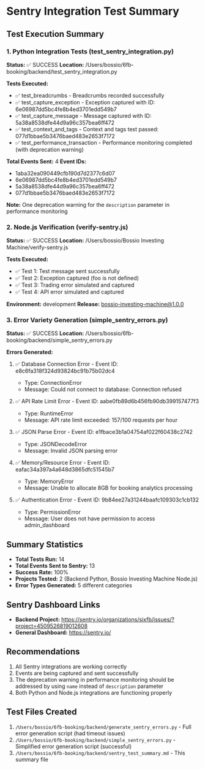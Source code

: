 # Sentry Integration Test Summary

## Test Execution Summary

### 1. Python Integration Tests (test_sentry_integration.py)
**Status:** ✅ SUCCESS
**Location:** /Users/bossio/6fb-booking/backend/test_sentry_integration.py

**Tests Executed:**
- ✅ test_breadcrumbs - Breadcrumbs recorded successfully
- ✅ test_capture_exception - Exception captured with ID: 6e06987dd5bc4fe8b4ed3701edd549b7
- ✅ test_capture_message - Message captured with ID: 5a38a8538dfe44d9a96c357bea6ff472
- ✅ test_context_and_tags - Context and tags test passed: 077d1bbae5b3476baed483e2653f7172
- ✅ test_performance_transaction - Performance monitoring completed (with deprecation warning)

**Total Events Sent:** 4
**Event IDs:**
- 1aba32ea090449cfb190d7d2377c6d07
- 6e06987dd5bc4fe8b4ed3701edd549b7
- 5a38a8538dfe44d9a96c357bea6ff472
- 077d1bbae5b3476baed483e2653f7172

**Note:** One deprecation warning for the `description` parameter in performance monitoring

### 2. Node.js Verification (verify-sentry.js)
**Status:** ✅ SUCCESS
**Location:** /Users/bossio/Bossio Investing Machine/verify-sentry.js

**Tests Executed:**
- ✅ Test 1: Test message sent successfully
- ✅ Test 2: Exception captured (foo is not defined)
- ✅ Test 3: Trading error simulated and captured
- ✅ Test 4: API error simulated and captured

**Environment:** development
**Release:** bossio-investing-machine@1.0.0

### 3. Error Variety Generation (simple_sentry_errors.py)
**Status:** ✅ SUCCESS
**Location:** /Users/bossio/6fb-booking/backend/simple_sentry_errors.py

**Errors Generated:**
1. ✅ Database Connection Error - Event ID: e8c6fa318f324d93824bc91b75b02dc4
   - Type: ConnectionError
   - Message: Could not connect to database: Connection refused

2. ✅ API Rate Limit Error - Event ID: aabe0fb89d6b456fb90db399157477f3
   - Type: RuntimeError
   - Message: API rate limit exceeded: 157/100 requests per hour

3. ✅ JSON Parse Error - Event ID: e1fbace3b1a04754af022f60438c2742
   - Type: JSONDecodeError
   - Message: Invalid JSON parsing error

4. ✅ Memory/Resource Error - Event ID: eafac34a397a4a648d3865dfc51545b7
   - Type: MemoryError
   - Message: Unable to allocate 8GB for booking analytics processing

5. ✅ Authentication Error - Event ID: 9b84ee27a31244baafc109303c1cb132
   - Type: PermissionError
   - Message: User does not have permission to access admin_dashboard

## Summary Statistics

- **Total Tests Run:** 14
- **Total Events Sent to Sentry:** 13
- **Success Rate:** 100%
- **Projects Tested:** 2 (Backend Python, Bossio Investing Machine Node.js)
- **Error Types Generated:** 5 different categories

## Sentry Dashboard Links

- **Backend Project:** https://sentry.io/organizations/sixfb/issues/?project=4509526819012608
- **General Dashboard:** https://sentry.io/

## Recommendations

1. All Sentry integrations are working correctly
2. Events are being captured and sent successfully
3. The deprecation warning in performance monitoring should be addressed by using `name` instead of `description` parameter
4. Both Python and Node.js integrations are functioning properly

## Test Files Created

1. `/Users/bossio/6fb-booking/backend/generate_sentry_errors.py` - Full error generation script (had timeout issues)
2. `/Users/bossio/6fb-booking/backend/simple_sentry_errors.py` - Simplified error generation script (successful)
3. `/Users/bossio/6fb-booking/backend/sentry_test_summary.md` - This summary file

